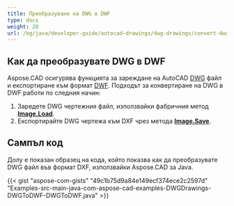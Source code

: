 ```yaml
---
title: Преобразуване на DWG в DWF
type: docs
weight: 20
url: /bg/java/developer-guide/autocad-drawings/dwg-drawings/convert-dwg-to-dwf/
---
```


## **Как да преобразувате DWG в DWF**

Aspose.CAD осигурява функцията за зареждане на AutoCAD [DWG](https://docs.fileformat.com/cad/dwg/) файл и експортиране към формат [DWF](https://docs.fileformat.com/cad/dwf/). Подходът за конвертиране на DWG в DWF работи по следния начин:

1. Заредете DWG чертежния файл, използвайки фабричния метод [**Image.Load**](https://reference.aspose.com/cad/java/com.aspose.cad.class-use/image).
2. Експортирайте DWG чертежа към DXF чрез метода [**Image.Save**](https://reference.aspose.com/cad/java/com.aspose.cad/Image#save--).

## Сампъл код

Долу е показан образец на кода, който показва как да преобразувате DWG файл във формат DXF, използвайки Aspose.CAD за Java.

{{< gist "aspose-com-gists" "49c1b75d9a84e149ecf374ece2c2597d" "Examples-src-main-java-com-aspose-cad-examples-DWGDrawings-DWGToDWF-DWGToDWF.java" >}}
